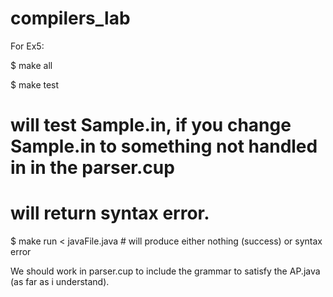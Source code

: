 compilers_lab
=============


For Ex5: 

$ make all 

$ make test 

# will test Sample.in, if you change Sample.in to something not handled in in the parser.cup <br>
# will return syntax error.

$ make run < javaFile.java # will produce either nothing (success) or syntax error

We should work in parser.cup to include the grammar to satisfy the AP.java (as far as i understand).
